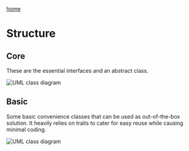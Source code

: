 [home](../README.md)

# Structure

## Core

These are the essential interfaces and an abstract class.

![UML class diagram](http://plantuml.com/plantuml/svg/ZLRRZjem47tdAopr9MWLFY12I6sNLL4VMW5L7xfToSH3i9hOgMEWQCM_Tt9tR2UxF47cp9dBcPbmuWm8PBc-aGoo0wXYbjFu3qs0F9FbaWiDIj1qjIAlCuAVwi6Hna0s-8LggJucYOA4Qh3iZ_XeppFOj4zczuxwA-JqAlZp_ifJ3QpXfeT2Anfhqb5kfTIDiVoyjeWx-K3pFBq5qQFCA1Vh2mWzZowICozOGImLsv-e3g8A-vtUKacPuN9tqwUVgL8Sb971GmAjRp0VKFb9-kmiorfehczVU84Tl7bj6uPU_8ZnlUOj7461mD_3x3PLOZu6ExdrtpFMU4W7380FqoA8CluFi3q7ALE_SrdJftDX-Z9Uv5J7fwR7Ews0PXCjTjfdcNRoh69WTJ7c61IQQXxVoKEfgoZGVDRmf6GMH8E-DWeDU0RDsbPpWQOILhIArecFfxn3xa7JS1P1iB6oAuW2ZQDqWS3Hvjr1IxijThE3cFbUqGjkRwddqXYxbPVnIQRCKhvlwbaSqHn4k3rS9FEe1VUHA_ky0NW3jEMLVeO6XWGzjXR17aH3dMy2Wxddn1Tt2xaiUAczoLMjwsZZ_TDHq5AioJecHlid5rCDll9oNF2wK2HfiNtiqlmZnw8hX15WCXtoibWCJsVbOnwobp1qRf9zJdmOGwBtKhW7pXpZ4KHtaNgxTSIwoHr5M2JsZUcKyLgTbreFCnRKL-_R4--vQMyxzfvDccGPXj8KrSYexqIDil9qLAX1_YKmD3PnVHESXQnX_QYC5OqmOq_TODuf7hPW7D9Mja18-uuoEjHCMyKmKhZRoewhElo-M8xPms7NFBtBbiD8nyDV9ywGvtVe-Jjs_my0)

## Basic

Some basic convenience classes that can be used as out-of-the-box solution. It heavily relies on traits to cater for easy reuse while causing minimal coding.

![UML class diagram](http://plantuml.com/plantuml/svg/ZLVRZjCm47tlLmJrfQLRtWcX4YnRg10NBLrMOY_8ZQUjHM87szbILVrtR3SNnqwQpLliCpF7PovnNc1O4mg1v8Z888f6oujWYF5gzVhrU3ORR0c60D9CxeCKqXLmCSXG_0Tj8FWC6TfHSh_SaKG23Ww3G3s4Ik1h54FmWQM8qAideDBPkQAIoFq2gnso9i3TxRyvacYLWBkkNVsG751gTj1AADQn3DvjDXmsIC8rOt9mx69u_nu94XSyumG9KLlUvAGyWNwckNeFzUAY35_l_VuTCwf2vx4SDJ7Z2dGG4aaI7uD9hFWgPeXYbex6eO1atOBAwPebU1GgjuHknk5SlLKIw6S2IfL4ZCAK_0Cy3bUC9VMcCHuNrcRvQ9roaQQv4VGdIdAmZZc98efIcCrENeE3ueePJVR72Z8abCYIrqLGXdzY13-Jsux8RHHzDN4gI9EIn_W7IRC4h0goSmD5-OIjTMGW6Ted32c4jlr-UgbtESICOy3VQFX1vMP9Kl3JF6casNQaL70ZgoNFKrqCamt8XSvF9s6DABnhM1jh3RckY2jKEtLVHQjj6YhgPH4Ypj6-uz1cppc6YeKauoh-agCdDGzq4YChKpEFnfMfZXi1ufPGV9CLi-RGNp-sbtTPbkmlKPA8sotGBo2t37kUXaYZHg75nwdLGparZi5mfnn5KI7qSf-P0hN5jsnjAX_hJ1YqM8XBHjTaatEjXiUgQlCXrBcuDAxU-aaAGnFbJNqetWYcREuUthJMnGbGLf0rAXlJe2Y_M75YT26Md3mHb7YifyJlC8jKipqSt7Dht-Qb3w4S4fbBc7EMBiH96bzEAuNFP54FMkv4AQq-4Q7AUbzAnt8UAptDLYjJZfTR97LHswcVArQC4n1dQW0NVLiMGDN7vKWi2g3Dj2xhPlbOzTvjBLMGNunwWVMQQzLMSsq9w1zjThPwktDu-bfwestE-5UswnnwjcdjsvlQ_eWEFVbS1NIMUuP2TGyvEMlUHWp25ITuVFMgUVSumSgBZzbl-KJQern3lDbXKFPdiqQvPspG31wdqrRw1jasUQVJbvq6VVFnd6tNT3fdqpav-epwchZ3l4fMuwislLENPSN-OTggs1afQyCUvPwdRkskGyppGjVcNRhsYDvqqADnHuDOJfg_0tMFs12d0-m-iM1k2zYDOcVFJtRpFy5Ms6zIvxPjWTlRrR-bUIOkSVzwx9au_qJ_0G00)
